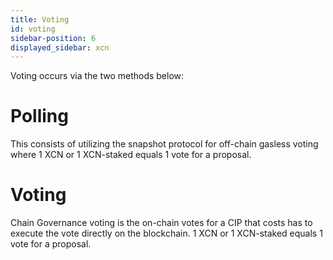 ```yaml
---
title: Voting
id: voting
sidebar-position: 6
displayed_sidebar: xcn
---
```

Voting occurs via the two methods below:  

# Polling    
This consists of utilizing the snapshot protocol for off-chain gasless voting where 1 XCN or 1 XCN-staked equals 1 vote for a proposal. 

# Voting  
Chain Governance voting is the on-chain votes for a CIP that costs has to execute the vote directly on the blockchain.  1 XCN or 1 XCN-staked equals 1 vote for a proposal.   